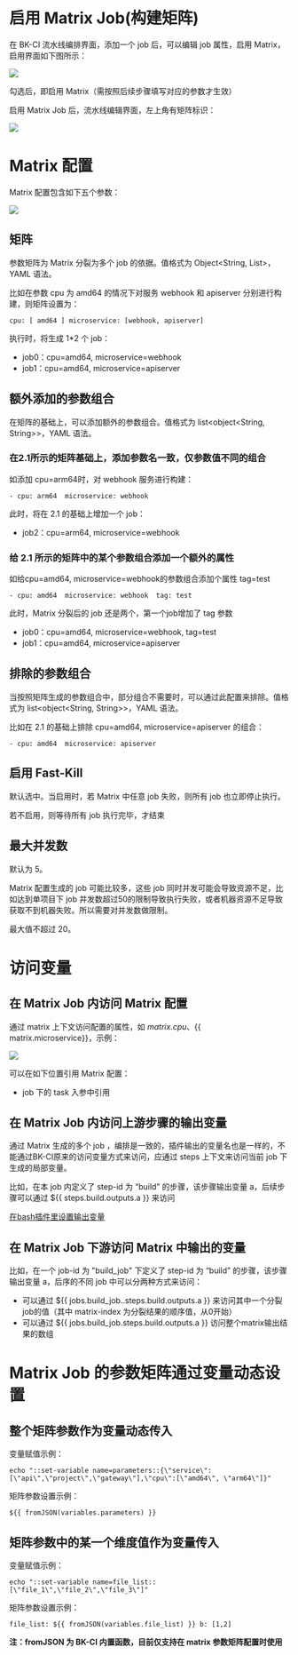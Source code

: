 # 启用 Matrix Job(构建矩阵)

在 BK-CI 流水线编排界面，添加一个 job 后，可以编辑 job 属性，启用 Matrix，启用界面如下图所示：

![](../../../assets/pipeline-matrix-job-1.png)

勾选后，即启用 Matrix（需按照后续步骤填写对应的参数才生效）

启用 Matrix Job 后，流水线编辑界面，左上角有矩阵标识：

![](../../../assets/pipeline-matrix-job-2.png)

# Matrix 配置

Matrix 配置包含如下五个参数：

![](../../../assets/pipeline-matrix-job-3.png)

## 矩阵

参数矩阵为 Matrix 分裂为多个 job 的依据。值格式为 Object<String, List<String>>，YAML 语法。

比如在参数 cpu 为 amd64 的情况下对服务 webhook 和 apiserver 分别进行构建，则矩阵设置为：

```
cpu: [ amd64 ] microservice: [webhook, apiserver]  
```

执行时，将生成 1*2 个 job：

- job0：cpu=amd64, microservice=webhook
- job1：cpu=amd64, microservice=apiserver

## 额外添加的参数组合

在矩阵的基础上，可以添加额外的参数组合。值格式为 list<object<String, String>>，YAML 语法。

### 在2.1所示的矩阵基础上，添加参数名一致，仅参数值不同的组合

如添加 cpu=arm64时，对 webhook 服务进行构建：

```
- cpu: arm64  microservice: webhook
```

此时，将在 2.1 的基础上增加一个 job：

- job2：cpu=arm64, microservice=webhook

### 给 2.1 所示的矩阵中的某个参数组合添加一个额外的属性

如给cpu=amd64, microservice=webhook的参数组合添加个属性 tag=test

```
- cpu: amd64  microservice: webhook  tag: test
```

此时，Matrix 分裂后的 job 还是两个，第一个job增加了 tag 参数

- job0：cpu=amd64, microservice=webhook, tag=test
- job1：cpu=amd64, microservice=apiserver

## 排除的参数组合

当按照矩阵生成的参数组合中，部分组合不需要时，可以通过此配置来排除。值格式为 list<object<String, String>>，YAML 语法。

比如在 2.1 的基础上排除 cpu=amd64, microservice=apiserver 的组合：

```
- cpu: amd64  microservice: apiserver
```

## 启用 Fast-Kill

默认选中。当启用时，若 Matrix 中任意 job 失败，则所有 job 也立即停止执行。

若不启用，则等待所有 job 执行完毕，才结束

## 最大并发数

默认为 5。

Matrix 配置生成的 job 可能比较多，这些 job 同时并发可能会导致资源不足，比如达到单项目下 job 并发数超过50的限制导致执行失败，或者机器资源不足导致获取不到机器失败。所以需要对并发数做限制。

最大值不超过 20。

# 访问变量

##  在 Matrix Job 内访问 Matrix 配置

通过 matrix 上下文访问配置的属性，如 ${{ matrix.cpu }}、${{ matrix.microservice}}，示例：

![](../../../assets/pipeline-matrix-job-4.png)

可以在如下位置引用 Matrix 配置：

-  job 下的 task 入参中引用



## 在 Matrix Job 内访问上游步骤的输出变量

通过 Matrix 生成的多个 job ，编排是一致的，插件输出的变量名也是一样的，不能通过BK-CI原来的访问变量方式来访问，应通过 steps 上下文来访问当前 job 下生成的局部变量。

比如，在本 job 内定义了 step-id 为 “build” 的步骤，该步骤输出变量 a，后续步骤可以通过 ${{ steps.build.outputs.a }} 来访问

[在bash插件里设置输出变量](../../../intro/terminology/Variables.md)



## 在 Matrix Job 下游访问 Matrix 中输出的变量

比如，在一个 job-id 为 "build_job" 下定义了 step-id 为 “build” 的步骤，该步骤输出变量 a，后序的不同 job 中可以分两种方式来访问：

- 可以通过 ${{ jobs.build_job.<matrix-index>.steps.build.outputs.a }} 来访问其中一个分裂job的值（其中 matrix-index 为分裂结果的顺序值，从0开始）
- 可以通过 ${{ jobs.build_job.steps.build.outputs.a }} 访问整个matrix输出结果的数组



# Matrix Job 的参数矩阵通过变量动态设置

## 整个矩阵参数作为变量动态传入

变量赋值示例：

```
echo "::set-variable name=parameters::{\"service\":[\"api\",\"project\",\"gateway\"],\"cpu\":[\"amd64\", \"arm64\"]}"
```

矩阵参数设置示例：

```
${{ fromJSON(variables.parameters) }}
```

## 矩阵参数中的某一个维度值作为变量传入

变量赋值示例：

```
echo "::set-variable name=file_list::[\"file_1\",\"file_2\",\"file_3\"]"
```

矩阵参数设置示例：

```
file_list: ${{ fromJSON(variables.file_list) }} b: [1,2]
```



**注：fromJSON 为 BK-CI 内置函数，目前仅支持在 matrix 参数矩阵配置时使用**

